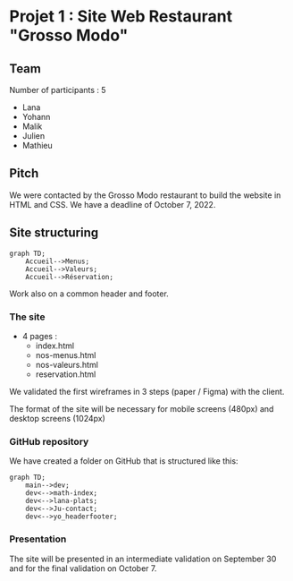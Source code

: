 # Projet 1 : Site Web Restaurant "Grosso Modo"

## Team
Number of participants : 5
- Lana
- Yohann
- Malik 
- Julien
- Mathieu 

## Pitch

We were contacted by the Grosso Modo restaurant to build the website in HTML and CSS. We have a deadline of October 7, 2022.

## Site structuring

```mermaid
graph TD;
    Accueil-->Menus;
    Accueil-->Valeurs;
    Accueil-->Réservation;
```

Work also on a common header and footer.

### The site

- 4 pages : 
  - index.html
  - nos-menus.html
  - nos-valeurs.html
  - reservation.html
  
We validated the first wireframes in 3 steps (paper / Figma) with the client. 

The format of the site will be necessary for mobile screens (480px) and desktop screens (1024px)


### GitHub repository

We have created a folder on GitHub that is structured like this: 

```mermaid
graph TD;
    main-->dev;
    dev<-->math-index;
    dev<-->lana-plats;
    dev<-->Ju-contact;
    dev<-->yo_headerfooter;
```

### Presentation

The site will be presented in an intermediate validation on September 30 and for the final validation on October 7.
